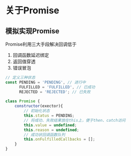 # 关于Promise

## 模拟实现Promise

Promise利用三大手段解决回调低于

1. 回调函数延迟绑定
2. 返回值穿透
3. 错误冒泡

```javascript
// 定义三种状态
const PENDING = 'PENDING', // 进行中
	  FULFILLED = 'FULFILLED', // 已成功
	  REJECTED = 'REJECTED'; // 已失败
	  
class Promise {
	constructor(exector){
		// 初始化状态
		this.status = PENDING;
		// 将成功、失败结果放在this上，便于then、catch访问
		this.value = undefined;
		this.reason = undefined;
		// 成功状回调函数队列
		this.onFulfilledCallbacks = [];
	}
}
```

